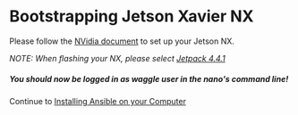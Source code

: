 # Bootstrapping Jetson Xavier NX

Please follow the [NVidia document](https://developer.nvidia.com/embedded/learn/get-started-jetson-xavier-nx-devkit#intro) to set up your Jetson NX.

_NOTE: When flashing your NX, please select [Jetpack 4.4.1](https://developer.nvidia.com/embedded/jetpack-sdk-441-archive)_

##### You should now be logged in as waggle user in the nano's command line!
Continue to [Installing Ansible on your Computer](./installing_ansible.md)